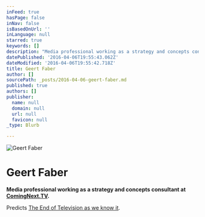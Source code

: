 ```yaml
---
inFeed: true
hasPage: false
inNav: false
isBasedOnUrl: ''
inLanguage: null
starred: true
keywords: []
description: "Media professional working as a strategy and concepts consultant at\_ComingNext.TV."
datePublished: '2016-04-06T19:55:43.062Z'
dateModified: '2016-04-06T19:55:42.718Z'
title: Geert Faber
author: []
sourcePath: _posts/2016-04-06-geert-faber.md
published: true
authors: []
publisher:
  name: null
  domain: null
  url: null
  favicon: null
_type: Blurb

---
```

![Geert Faber](https://the-grid-user-content.s3-us-west-2.amazonaws.com/f6b4b697-9d6b-4b26-97e0-bff11e74280e.jpg)

# Geert Faber

**Media professional working as a strategy and concepts consultant at [ComingNext.TV][0].**

Predicts [The End of Television as we know it][1].

[0]: http://comingnext.tv/
[1]: http://www.theendoftelevision.com/